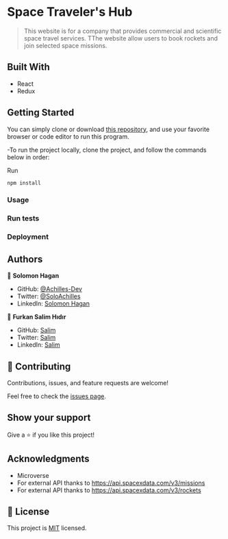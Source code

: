# Space Traveler's Hub

> This website is for a company that provides commercial and scientific space travel services. TThe website allow users to book rockets and join selected space missions.

## Built With

- React
- Redux

## Getting Started

 You can simply clone or download [this repository](https://github.com/Fsher07/Space-Travelers-Hub.git), and use your favorite browser or code editor to run this program.

-To run the project locally, clone the project, and follow the commands below in order:

Run
  ```
  npm install
```

### Usage

### Run tests

### Deployment



## Authors

👤 **Solomon Hagan**

- GitHub: [@Achilles-Dev](https://github.com/Achilles-Dev/)
- Twitter: [@SoloAchilles](https://twitter.com/SoloAchilles/)
- LinkedIn: [Solomon Hagan](https://www.linkedin.com/in/solomon-hagan/)


👤 **Furkan Salim Hıdır**

- GitHub: [Salim](https://github.com/Fsher07)
- Twitter: [Salim](https://twitter.com/furkansalimhdr1)
- LinkedIn: [Salim](https://www.linkedin.com/in/furkan-salim-h%C4%B1d%C4%B1r-3441ab1b2/)

## 🤝 Contributing

Contributions, issues, and feature requests are welcome!

Feel free to check the [issues page](https://github.com/Fsher07/JavaScript-group-capstone/issues).

## Show your support

Give a ⭐️ if you like this project!

## Acknowledgments

- Microverse
- For external API thanks to https://api.spacexdata.com/v3/missions
- For external API thanks to https://api.spacexdata.com/v3/rockets

## 📝 License

This project is [MIT](./MIT.md) licensed.
